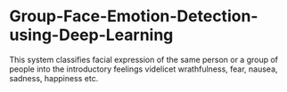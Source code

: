 # Group-Face-Emotion-Detection-using-Deep-Learning
This system classifies facial expression of the same person or a group of people into the introductory feelings videlicet wrathfulness, fear, nausea, sadness, happiness etc.

